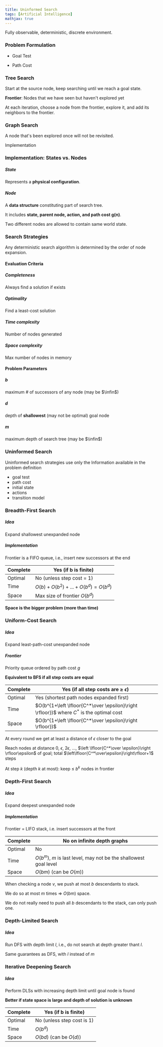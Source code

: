 ```yaml
---
title: Uninformed Search
tags: [Artificial Intelligence]
mathjax: true
---
```


Fully observable, deterministic, discrete environment.

### Problem Formulation

- Goal Test

- Path Cost

### Tree Search

Start at the source node, keep searching until we reach a goal state.

**Frontier**: Nodes that we have seen but haven't explored yet

At each iteration, choose a node from the frontier, explore it, and add its neighbors to the frontier.

### Graph Search

A node that's been explored once will not be revisited.

Implementation

### Implementation: States vs. Nodes

##### State

Represents a **physical configuration**.

##### Node

A **data structure** constituting part of search tree.

It includes **state, parent node, action, and path cost g(n)**.

Two different nodes are allowed to contain same world state.

### Search Strategies

Any deterministic search algorithm is determined by the order of node expansion.

#### Evaluation Criteria

##### Completeness

Always find a solution if exists

##### Optimality

Find a least-cost solution

##### Time complexity

Number of nodes generated

##### Space complexity

Max number of nodes in memory

#### Problem Parameters

##### b

maximum # of successors of any node (may be $\infin$)

##### d

depth of **shallowest** (may not be optimal) goal node

##### m

maximum depth of search tree (may be $\infin$)

### Uninformed Search

Uninformed search strategies use only the Information available in the problem definition

- goal test
- path cost
- initial state
- actions
- transition model

### Breadth-First Search

##### Idea

Expand shallowest unexpanded node

##### Implementation

Frontier is a FIFO queue, i.e., insert new successors at the end

| Complete | Yes (if b is finite)                    |
| -------- | --------------------------------------- |
| Optimal  | No (unless step cost = 1)               |
| Time     | $O(b) + O(b^2) + ... + O(b^d) = O(b^d)$ |
| Space    | Max size of frontier $O(b^d)$           |

**Space is the bigger problem (more than time)**

### Uniform-Cost Search

##### Idea

Expand least-path-cost unexpanded node

##### Frontier

Priority queue ordered by path cost $g$

**Equivalent to BFS if all step costs are equal**

| Complete | Yes (if all step costs are ≥ $\epsilon$)                     |
| -------- | ------------------------------------------------------------ |
| Optimal  | Yes (shortest path nodes expanded first)                     |
| Time     | $O(b^{1+\left \lfloor{C^*\over \epsilon}\right \rfloor})$ where $C^*$ is the optimal cost |
| Space    | $O(b^{1+\left \lfloor{C^*\over \epsilon}\right \rfloor})$    |

At every round we get at least a distance of $\epsilon$ closer to the goal

Reach nodes at distance $0$, $\epsilon$, $2\epsilon$, ..., $\left \lfloor{C^*\over \epsilon}\right \rfloor\epsilon$ of goal; total $\left\lfloor{C^*\over\epsilon}\right\rfloor+1$ steps

At step $k$ (depth $k$ at most): keep ≤ $b^k$ nodes in frontier

### Depth-First Search

##### Idea

Expand deepest unexpanded node

##### Implementation

Frontier = LIFO stack, i.e. insert successors at the front

| Complete | No on infinite depth graphs                                  |
| -------- | ------------------------------------------------------------ |
| Optimal  | No                                                           |
| Time     | $O(b^m)$, $m$ is last level, may not be the shallowest goal level |
| Space    | $O(bm)$ (can be $O(m)$)                                      |

When checking a node $v$, we push at most $b$ descendants to stack.

We do so at most $m$ times => $O(bm)$ space.

We do not really need to push all $b$ descendants to the stack, can only push one.

### Depth-Limited Search

##### Idea

Run DFS with depth limit $l$, i.e., do not search at depth greater thant $l$.

Same guarantees as DFS, with $l$ instead of $m$

### Iterative Deepening Search

##### Idea

Perform DLSs with increasing depth limit until goal node is found

**Better if state space is large and depth of solution is unknown**

| Complete | Yes (if b is finite)       |
| -------- | -------------------------- |
| Optimal  | No (unless step cost is 1) |
| Time     | $O(b^d)$                   |
| Space    | $O(bd)$ (can be $O(d)$)    |

